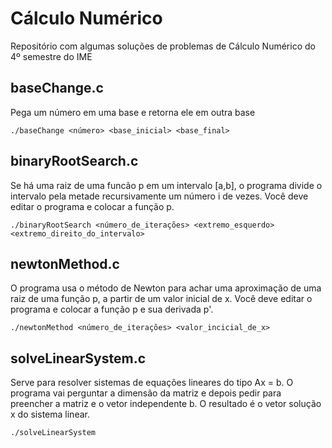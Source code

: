 # Cálculo Numérico

Repositório com algumas soluções de problemas de Cálculo Numérico do 4º semestre do IME

## baseChange.c
Pega um número em uma base e retorna ele em outra base
```
./baseChange <número> <base_inicial> <base_final>
```

## binaryRootSearch.c
Se há uma raiz de uma funcão p em um intervalo [a,b], o programa divide o intervalo pela metade recursivamente um número i de vezes. Você deve editar o programa e colocar a função p.
```
./binaryRootSearch <número_de_iterações> <extremo_esquerdo> <extremo_direito_do_intervalo>
```
## newtonMethod.c
O programa usa o método de Newton para achar uma aproximação de uma raiz de uma função p, a partir de um valor inicial de x. Você deve editar o programa e colocar a função p e sua derivada p'.
```
./newtonMethod <número_de_iterações> <valor_incicial_de_x>
```
## solveLinearSystem.c
Serve para resolver sistemas de equações lineares do tipo Ax = b. O programa vai perguntar a dimensão da matriz e depois pedir para preencher a matriz e o vetor independente b. O resultado é o vetor solução x do sistema linear.
```
./solveLinearSystem
```

